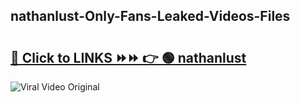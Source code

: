 
 ## nathanlust-Only-Fans-Leaked-Videos-Files

# <h2><a href="https://mediaupload.pro?nathanlust">🔗 Click to LINKS ⏩⏩ 👉 🟢 nathanlust </a></h2>

<a href="https://mediaupload.pro?nathanlust" rel="nofollow" data-target="animated-image.originalLink"><img src="https://i.ibb.co.com/xMMVF88/686577567.gif" alt="Viral Video Original" style="max-width: 100%; display: inline-block;" data-target="animated-image.originalImage"></a>